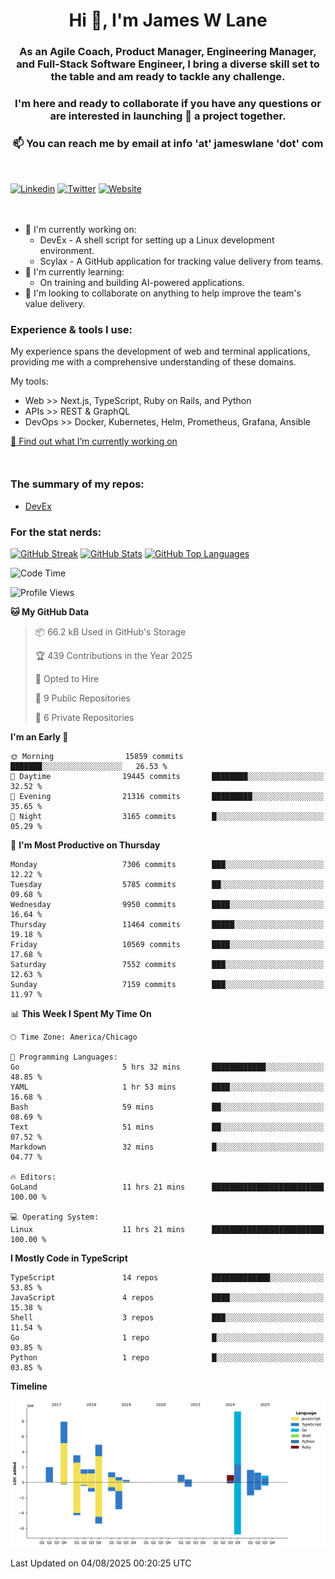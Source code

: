 <h1 align="center">Hi 👋, I'm James W Lane</h1>
<h3 align="center">As an Agile Coach, Product Manager, Engineering Manager, and Full-Stack Software Engineer, I bring a diverse skill set to the table and am ready to tackle any challenge.</h3>
<h3 align="center">I'm here and ready to collaborate if you have any questions or are interested in launching 🚀 a project together.</h3>

<div style="margin-top: 16px;" />

<h3 align="center">📫 You can reach me by email at info 'at' jameswlane 'dot' com</h3>

<div style="margin-top: 48px;" />

[![Linkedin](https://img.shields.io/badge/LinkedIn-0077B5?style=for-the-badge&logo=linkedin&logoColor=white)](https://www.linkedin.com/in/jameswlane/)
[![Twitter](https://img.shields.io/badge/Twitter-1DA1F2?style=for-the-badge&logo=twitter&logoColor=white)](https://x.com/jameswlane)
[![Website](https://img.shields.io/website?down_color=red&down_message=offline&style=for-the-badge&up_color=green&up_message=up&url=https%3A%2F%2Fwww.jameswlane.com)](https://www.jameswlane.com)

<div style="margin-top: 48px;" />

- 🔭 I'm currently working on:
  - DevEx - A shell script for setting up a Linux development environment.
  - Scylax - A GitHub application for tracking value delivery from teams.
- 🌱 I'm currently learning:
  - On training and building AI-powered applications.
- 👯 I'm looking to collaborate on anything to help improve the team's value delivery.

### Experience & tools I use:

My experience spans the development of web and terminal applications, providing me with a comprehensive understanding of these domains.

My tools:
- Web >> Next.js, TypeScript, Ruby on Rails, and Python
- APIs >> REST & GraphQL
- DevOps >> Docker, Kubernetes, Helm, Prometheus, Grafana, Ansible

[🔭 Find out what I’m currently working on](https://www.jameswlane.com/now)  

<div style="margin-top: 50px;"/>

### The summary of my repos:
- [DevEx](https://github.com/jameswlane/devex)  

### For the stat nerds:
[![GitHub Streak](https://github-readme-streak-stats.herokuapp.com?user=jameswlane&theme=tokyonight)](https://git.io/streak-stats)
[![GitHub Stats](https://github-readme-stats.vercel.app/api?username=jameswlane&show_icons=true&theme=tokyonight)](https://github-readme-stats.vercel.app)
[![GitHub Top Languages](https://github-readme-stats.vercel.app/api/top-langs?username=jameswlane&show_icons=true&locale=en&layout=compact&theme=tokyonight)](https://github-readme-stats.vercel.app)

<!--START_SECTION:waka-->
![Code Time](http://img.shields.io/badge/Code%20Time-682%20hrs%2037%20mins-blue)

![Profile Views](http://img.shields.io/badge/Profile%20Views-5-blue)

**🐱 My GitHub Data** 

> 📦 66.2 kB Used in GitHub's Storage 
 > 
> 🏆 439 Contributions in the Year 2025
 > 
> 💼 Opted to Hire
 > 
> 📜 9 Public Repositories 
 > 
> 🔑 6 Private Repositories 
 > 
**I'm an Early 🐤** 

```text
🌞 Morning                15859 commits       ███████░░░░░░░░░░░░░░░░░░   26.53 % 
🌆 Daytime                19445 commits       ████████░░░░░░░░░░░░░░░░░   32.52 % 
🌃 Evening                21316 commits       █████████░░░░░░░░░░░░░░░░   35.65 % 
🌙 Night                  3165 commits        █░░░░░░░░░░░░░░░░░░░░░░░░   05.29 % 
```
📅 **I'm Most Productive on Thursday** 

```text
Monday                   7306 commits        ███░░░░░░░░░░░░░░░░░░░░░░   12.22 % 
Tuesday                  5785 commits        ██░░░░░░░░░░░░░░░░░░░░░░░   09.68 % 
Wednesday                9950 commits        ████░░░░░░░░░░░░░░░░░░░░░   16.64 % 
Thursday                 11464 commits       █████░░░░░░░░░░░░░░░░░░░░   19.18 % 
Friday                   10569 commits       ████░░░░░░░░░░░░░░░░░░░░░   17.68 % 
Saturday                 7552 commits        ███░░░░░░░░░░░░░░░░░░░░░░   12.63 % 
Sunday                   7159 commits        ███░░░░░░░░░░░░░░░░░░░░░░   11.97 % 
```


📊 **This Week I Spent My Time On** 

```text
🕑︎ Time Zone: America/Chicago

💬 Programming Languages: 
Go                       5 hrs 32 mins       ████████████░░░░░░░░░░░░░   48.85 % 
YAML                     1 hr 53 mins        ████░░░░░░░░░░░░░░░░░░░░░   16.68 % 
Bash                     59 mins             ██░░░░░░░░░░░░░░░░░░░░░░░   08.69 % 
Text                     51 mins             ██░░░░░░░░░░░░░░░░░░░░░░░   07.52 % 
Markdown                 32 mins             █░░░░░░░░░░░░░░░░░░░░░░░░   04.77 % 

🔥 Editors: 
GoLand                   11 hrs 21 mins      █████████████████████████   100.00 % 

💻 Operating System: 
Linux                    11 hrs 21 mins      █████████████████████████   100.00 % 
```

**I Mostly Code in TypeScript** 

```text
TypeScript               14 repos            █████████████░░░░░░░░░░░░   53.85 % 
JavaScript               4 repos             ████░░░░░░░░░░░░░░░░░░░░░   15.38 % 
Shell                    3 repos             ███░░░░░░░░░░░░░░░░░░░░░░   11.54 % 
Go                       1 repo              █░░░░░░░░░░░░░░░░░░░░░░░░   03.85 % 
Python                   1 repo              █░░░░░░░░░░░░░░░░░░░░░░░░   03.85 % 
```



**Timeline**

![Lines of Code chart](https://raw.githubusercontent.com/jameswlane/jameswlane/main/assets/bar_graph.png)


 Last Updated on 04/08/2025 00:20:25 UTC
<!--END_SECTION:waka-->
